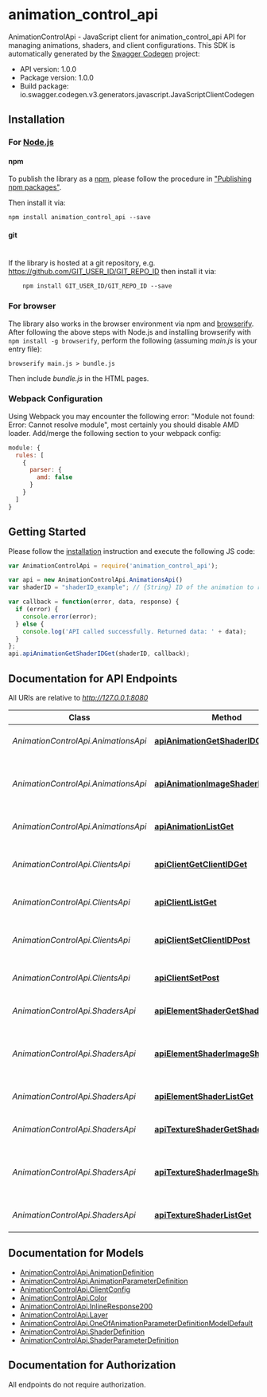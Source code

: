 # animation_control_api

AnimationControlApi - JavaScript client for animation_control_api
API for managing animations, shaders, and client configurations.
This SDK is automatically generated by the [Swagger Codegen](https://github.com/swagger-api/swagger-codegen) project:

- API version: 1.0.0
- Package version: 1.0.0
- Build package: io.swagger.codegen.v3.generators.javascript.JavaScriptClientCodegen

## Installation

### For [Node.js](https://nodejs.org/)

#### npm

To publish the library as a [npm](https://www.npmjs.com/),
please follow the procedure in ["Publishing npm packages"](https://docs.npmjs.com/getting-started/publishing-npm-packages).

Then install it via:

```shell
npm install animation_control_api --save
```

#### git
#
If the library is hosted at a git repository, e.g.
https://github.com/GIT_USER_ID/GIT_REPO_ID
then install it via:

```shell
    npm install GIT_USER_ID/GIT_REPO_ID --save
```

### For browser

The library also works in the browser environment via npm and [browserify](http://browserify.org/). After following
the above steps with Node.js and installing browserify with `npm install -g browserify`,
perform the following (assuming *main.js* is your entry file):

```shell
browserify main.js > bundle.js
```

Then include *bundle.js* in the HTML pages.

### Webpack Configuration

Using Webpack you may encounter the following error: "Module not found: Error:
Cannot resolve module", most certainly you should disable AMD loader. Add/merge
the following section to your webpack config:

```javascript
module: {
  rules: [
    {
      parser: {
        amd: false
      }
    }
  ]
}
```

## Getting Started

Please follow the [installation](#installation) instruction and execute the following JS code:

```javascript
var AnimationControlApi = require('animation_control_api');

var api = new AnimationControlApi.AnimationsApi()
var shaderID = "shaderID_example"; // {String} ID of the animation to retrieve

var callback = function(error, data, response) {
  if (error) {
    console.error(error);
  } else {
    console.log('API called successfully. Returned data: ' + data);
  }
};
api.apiAnimationGetShaderIDGet(shaderID, callback);
```

## Documentation for API Endpoints

All URIs are relative to *http://127.0.0.1:8080*

Class | Method | HTTP request | Description
------------ | ------------- | ------------- | -------------
*AnimationControlApi.AnimationsApi* | [**apiAnimationGetShaderIDGet**](docs/AnimationsApi.md#apiAnimationGetShaderIDGet) | **GET** /api/animation/get/{shaderID} | Get details of a specific animation
*AnimationControlApi.AnimationsApi* | [**apiAnimationImageShaderIDGet**](docs/AnimationsApi.md#apiAnimationImageShaderIDGet) | **GET** /api/animation/image/{shaderID} | Get the image associated with an animation
*AnimationControlApi.AnimationsApi* | [**apiAnimationListGet**](docs/AnimationsApi.md#apiAnimationListGet) | **GET** /api/animation/list | List all available animations
*AnimationControlApi.ClientsApi* | [**apiClientGetClientIDGet**](docs/ClientsApi.md#apiClientGetClientIDGet) | **GET** /api/client/get/{clientID} | Get configuration of a specific client
*AnimationControlApi.ClientsApi* | [**apiClientListGet**](docs/ClientsApi.md#apiClientListGet) | **GET** /api/client/list | List all connected clients
*AnimationControlApi.ClientsApi* | [**apiClientSetClientIDPost**](docs/ClientsApi.md#apiClientSetClientIDPost) | **POST** /api/client/set/{clientID} | Set configuration for a specific client
*AnimationControlApi.ClientsApi* | [**apiClientSetPost**](docs/ClientsApi.md#apiClientSetPost) | **POST** /api/client/set/ | Set configuration for all clients
*AnimationControlApi.ShadersApi* | [**apiElementShaderGetShaderIDGet**](docs/ShadersApi.md#apiElementShaderGetShaderIDGet) | **GET** /api/elementShader/get/{shaderID} | Get details of a specific shader
*AnimationControlApi.ShadersApi* | [**apiElementShaderImageShaderIDGet**](docs/ShadersApi.md#apiElementShaderImageShaderIDGet) | **GET** /api/elementShader/image/{shaderID} | Get the image associated with a shader
*AnimationControlApi.ShadersApi* | [**apiElementShaderListGet**](docs/ShadersApi.md#apiElementShaderListGet) | **GET** /api/elementShader/list | List all available shaders
*AnimationControlApi.ShadersApi* | [**apiTextureShaderGetShaderIDGet**](docs/ShadersApi.md#apiTextureShaderGetShaderIDGet) | **GET** /api/textureShader/get/{shaderID} | Get details of a specific shader
*AnimationControlApi.ShadersApi* | [**apiTextureShaderImageShaderIDGet**](docs/ShadersApi.md#apiTextureShaderImageShaderIDGet) | **GET** /api/textureShader/image/{shaderID} | Get the image associated with a shader
*AnimationControlApi.ShadersApi* | [**apiTextureShaderListGet**](docs/ShadersApi.md#apiTextureShaderListGet) | **GET** /api/textureShader/list | List all available shaders

## Documentation for Models

 - [AnimationControlApi.AnimationDefinition](docs/AnimationDefinition.md)
 - [AnimationControlApi.AnimationParameterDefinition](docs/AnimationParameterDefinition.md)
 - [AnimationControlApi.ClientConfig](docs/ClientConfig.md)
 - [AnimationControlApi.Color](docs/Color.md)
 - [AnimationControlApi.InlineResponse200](docs/InlineResponse200.md)
 - [AnimationControlApi.Layer](docs/Layer.md)
 - [AnimationControlApi.OneOfAnimationParameterDefinitionModelDefault](docs/OneOfAnimationParameterDefinitionModelDefault.md)
 - [AnimationControlApi.ShaderDefinition](docs/ShaderDefinition.md)
 - [AnimationControlApi.ShaderParameterDefinition](docs/ShaderParameterDefinition.md)

## Documentation for Authorization

 All endpoints do not require authorization.

